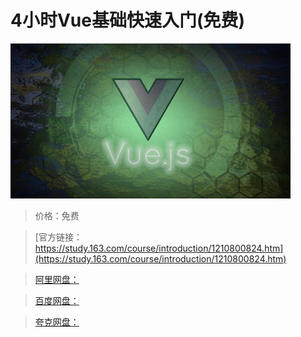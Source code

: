 # 4小时Vue基础快速入门(免费)

![img](../../../assets/study163/free/d6027770b2444f71a17257eac4aa0166.png)

> 价格：免费

> [官方链接：https://study.163.com/course/introduction/1210800824.htm](https://study.163.com/course/introduction/1210800824.htm)

> [阿里网盘：]()

> [百度网盘：]()

> [夸克网盘：]()
